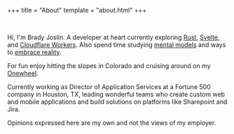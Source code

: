 +++
title = "About"
template = "about.html"
+++

&nbsp;

Hi, I'm Brady Joslin. A developer at heart currently exploring [Rust](https://www.rust-lang.org/), [Svelte](https://svelte.dev/), and [Cloudflare Workers](https://workers.cloudflare.com/). Also spend time studying [mental models](https://fs.blog/mental-models/) and ways to [embrace reality](https://www.youtube.com/watch?v=Tfrrubw7pcE").

For fun enjoy hitting the slopes in Colorado and cruising around on my [Onewheel](https://onewheel.com/).

Currently working as Director of Application Services at a Fortune 500 company in Houston, TX,
leading wonderful teams who create custom web and mobile applications and build solutions on
platforms like Sharepoint and Jira.

Opinions expressed here are my own and not the views of my employer.
